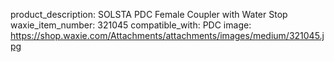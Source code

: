 product_description: SOLSTA PDC Female Coupler with Water Stop
waxie_item_number: 321045
compatible_with: PDC
image: https://shop.waxie.com/Attachments/attachments/images/medium/321045.jpg
